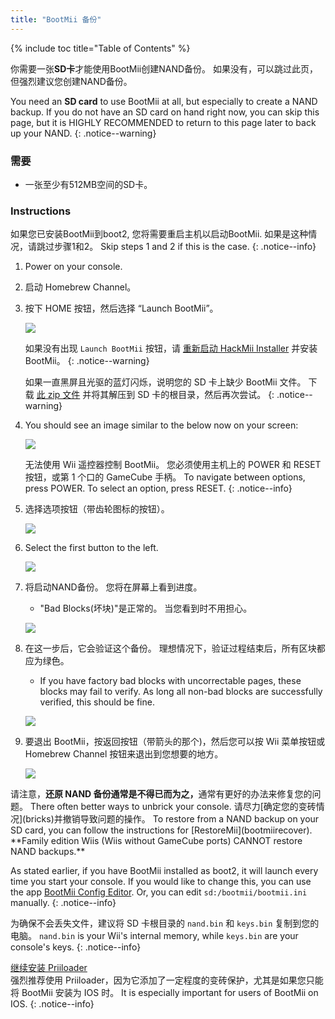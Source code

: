 ```yaml
---
title: "BootMii 备份"
---
```


{% include toc title="Table of Contents" %}

你需要一张**SD卡**才能使用BootMii创建NAND备份。 如果没有，可以跳过此页，但强烈建议您创建NAND备份。

You need an **SD card** to use BootMii at all, but especially to create a NAND backup. If you do not have an SD card on hand right now, you can skip this page, but it is HIGHLY RECOMMENDED to return to this page later to back up your NAND.
{: .notice--warning}

### 需要

* 一张至少有512MB空间的SD卡。

### Instructions

如果您已安装BootMii到boot2, 您将需要重启主机以启动BootMii. 如果是这种情况，请跳过步骤1和2。 Skip steps 1 and 2 if this is the case.
{: .notice--info}

1. Power on your console.
1. 启动 Homebrew Channel。
1. 按下 HOME 按钮，然后选择 “Launch BootMii”。

    ![](/images/bootmii/BootMii_HBC.png)

    如果没有出现 `Launch BootMii` 按钮，请 [重新启动 HackMii Installer](hackmii) 并安装 BootMii。
    {: .notice--warning}

    如果一直黑屏且光驱的蓝灯闪烁，说明您的 SD 卡上缺少 BootMii 文件。 下载 [此 zip 文件](https://static.hackmii.com/bootmii_sd_files.zip) 并将其解压到 SD 卡的根目录，然后再次尝试。
    {: .notice--warning}

1. You should see an image similar to the below now on your screen:

    ![](/images/bootmii/BootMii_Main.png)

    无法使用 Wii 遥控器控制 BootMii。 您必须使用主机上的 POWER 和 RESET 按钮，或第 1 个口的 GameCube 手柄。 To navigate between options, press POWER. To select an option, press RESET.
    {: .notice--info}

1. 选择选项按钮（带齿轮图标的按钮）。

    ![](/images/bootmii/BootMii_Gears.png)

1. Select the first button to the left.

    ![](/images/bootmii/BootMii_Backup.png)

1. 将启动NAND备份。 您将在屏幕上看到进度。
    + "Bad Blocks(坏块)"是正常的。 当您看到时不用担心。

    ![](/images/bootmii/BootMii_NAND_Backup.png)

1. 在这一步后，它会验证这个备份。 理想情况下，验证过程结束后，所有区块都应为绿色。
    + If you have factory bad blocks with uncorrectable pages, these blocks may fail to verify. As long all non-bad blocks are successfully verified, this should be fine.

    ![](/images/bootmii/BootMii_NAND_Backup_Verify.png)

1. 要退出 BootMii，按返回按钮（带箭头的那个)，然后您可以按 Wii 菜单按钮或 Homebrew Channel 按钮来退出到您想要的地方。

    ![](/images/bootmii/BootMii_Return.png)

<div id="restore-notice" class="notice" markdown="1">
请注意，<strong>还原 NAND 备份通常是不得已而为之，</strong>通常有更好的办法来修复您的问题。 There often better ways to unbrick your console.
请尽力[确定您的变砖情况](bricks)并撤销导致问题的操作。
To restore from a NAND backup on your SD card, you can follow the instructions for [RestoreMii](bootmiirecover). **Family edition Wiis (Wiis without GameCube ports) CANNOT restore NAND backups.**
</div>

As stated earlier, if you have BootMii installed as boot2, it will launch every time you start your console. If you would like to change this, you can use the app [BootMii Config Editor](https://oscwii.org/library/app/BootMiiConfigurationEditor). Or, you can edit `sd:/bootmii/bootmii.ini` manually.
{: .notice--info}

为确保不会丢失文件，建议将 SD 卡根目录的 `nand.bin` 和 `keys.bin` 复制到您的电脑。 `nand.bin` is your Wii's internal memory, while `keys.bin` are your console's keys.
{: .notice--info}

[继续安装 Priiloader](priiloader)<br> 强烈推荐使用 Priiloader，因为它添加了一定程度的变砖保护，尤其是如果您只能将 BootMii 安装为 IOS 时。 It is especially important for users of BootMii on IOS.
{: .notice--info}
